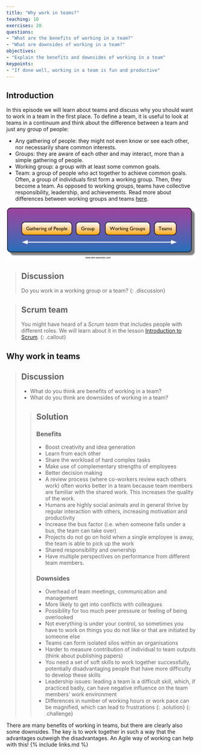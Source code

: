 ```yaml
---
title: "Why work in teams?"
teaching: 10
exercises: 20
questions:
- "What are the benefits of working in a team?"
- "What are downsides of working in a team?"
objectives:
- "Explain the benefits and downsides of working in a team"
keypoints:
- "If done well, working in a team is fun and productive"
---
```


## Introduction

In this episode we will learn about teams and discuss why you should want to
work in a team in the first place. To define a team, it is useful to look at
teams in a continuum and think about the difference between a team and just any
group of people:

- Any gathering of people: they might not even know or see each other, nor
  necessarily share common interests.
- Groups: they are aware of each other and may interact, more than a
  simple gathering of people.
- Working group: a group with at least some common goals.
- Team: a group of people who act together to achieve common goals. Often,
  a group of individuals first form a working group. Then, they become a team.
  As opposed to working groups, teams have collective responsibility, leadership, and achievements. Read more about differences between working groups and teams
  [here](https://ec.europa.eu/eusa/ebooks/wit-en/book.html#chapter02).

![team continuum](../fig/team_continuum.png)

> ## Discussion
>
> Do you work in a working group or a team?
{: .discussion}

> ## Scrum team
>
> You might have heard of a _Scrum team_ that includes people with different
roles. We will learn about it in the lesson [Introduction to
Scrum](./03-scrum-intro.md).
{: .callout}

## Why work in teams

> ## Discussion
>
> - What do you think are benefits of working in a team?
> - What do you think are downsides of working in a team?
>
> > ## Solution
> >
> > ### Benefits
> >
> > - Boost creativity and idea generation
> > - Learn from each other
> > - Share the workload of hard complex tasks
> > - Make use of complementary strengths of employees
> > - Better decision making
> > - A review process (where co-workers review each others work) often works better in a team because team members are familiar with the shared work. This increases the quality of the work.
> > - Humans are highly social animals and in general thrive by regular interaction with others, increasing motivation and productivity
> > - Increase the bus factor (i.e. when someone falls under a bus, the team can take over)
> > - Projects do not go on hold when a single employee is away, the team is able to pick up the work
> > - Shared responsibility and ownership
> > - Have multiple perspectives on performance from different team members.
> >
> > ### Downsides
> >
> > - Overhead of team meetings, communication and management
> > - More likely to get into conflicts with colleagues
> > - Possibility for too much peer pressure or feeling of being overlooked
> > - Not everything is under your control, so sometimes you have to work on things you do not like or that are initiated by someone else
> > - Teams can form isolated silos within an organisations
> > - Harder to measure contribution of individual to team outputs (think about publishing papers)
> > - You need a set of soft skills to work together successfully, potentially disadvantaging people that have more difficulty to develop these skills
> > - Leadership issues: leading a team is a difficult skill, which, if practiced badly, can have negative influence on the team members' work environment
> > - Differences in number of working hours or work pace can be magnified, which can lead to frustrations
> {: .solution}
{: .challenge}

There are many benefits of working in teams, but there are clearly also some downsides.
The key is to work together in such a way that the advantages outweigh the disadvantages.
An Agile way of working can help with this!
{% include links.md %}
